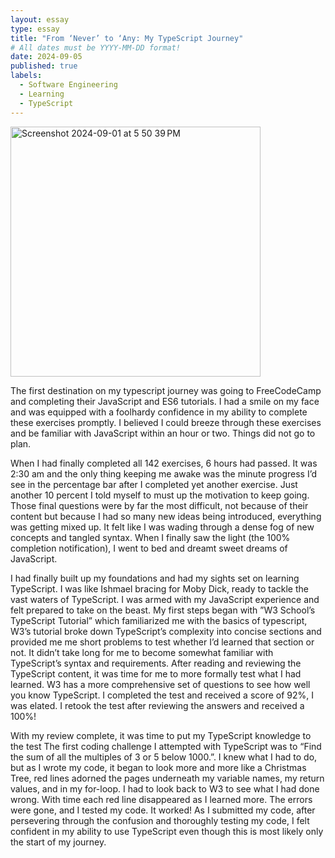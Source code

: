 ```yaml
---
layout: essay
type: essay
title: "From ‘Never’ to ‘Any: My TypeScript Journey"
# All dates must be YYYY-MM-DD format!
date: 2024-09-05
published: true
labels:
  - Software Engineering
  - Learning
  - TypeScript
---
```



  <img width="400" alt="Screenshot 2024-09-01 at 5 50 39 PM" src="https://github.com/user-attachments/assets/5413ad8c-6970-4055-be8f-f3e79793257c">


The first destination on my typescript journey was going to FreeCodeCamp and completing their JavaScript and ES6 tutorials. I had a smile on my face and was equipped with a foolhardy confidence in my ability to complete these exercises promptly. I believed I could breeze through these exercises and be familiar with JavaScript within an hour or two. Things did not go to plan. 

When I had finally completed all 142 exercises, 6 hours had passed. It was 2:30 am and the only thing keeping me awake was the minute progress I’d see in the percentage bar after I completed yet another exercise. Just another 10 percent I told myself to must up the motivation to keep going. Those final questions were by far the most difficult, not because of their content but because I had so many new ideas being introduced, everything was getting mixed up. It felt like I was wading through a dense fog of new concepts and tangled syntax. When I finally saw the light (the 100% completion notification), I went to bed and dreamt sweet dreams of JavaScript. 

I had finally built up my foundations and had my sights set on learning TypeScript. I was like Ishmael bracing for Moby Dick, ready to tackle the vast waters of TypeScript. I was armed with my JavaScript experience and felt prepared to take on the beast. My first steps began with ​​”W3 School’s TypeScript Tutorial” which familiarized me with the basics of typescript, W3’s tutorial broke down TypeScript’s complexity into concise sections and provided me me short problems to test whether I’d learned that section or not. It didn’t take long for me to become somewhat familiar with TypeScript’s syntax and requirements. After reading and reviewing the TypeScript content, it was time for me to more formally test what I had learned. W3 has a more comprehensive set of questions to see how well you know TypeScript. I completed the test and received a score of 92%, I was elated. I retook the test after reviewing the answers and received a 100%!

With my review complete, it was time to put my TypeScript knowledge to the test The first coding challenge I attempted with TypeScript was to “Find the sum of all the multiples of  3 or 5 below 1000.”. I knew what I had to do, but as I wrote my code, it began to look more and more like a Christmas Tree, red lines adorned the pages underneath my variable names, my return values, and in my for-loop. I had to look back to W3 to see what I had done wrong. With time each red line disappeared as I learned more. The errors were gone, and I tested my code. It worked! As I submitted my code, after persevering through the confusion and thoroughly testing my code, I felt confident in my ability to use TypeScript even though this is most likely only the start of my journey.
